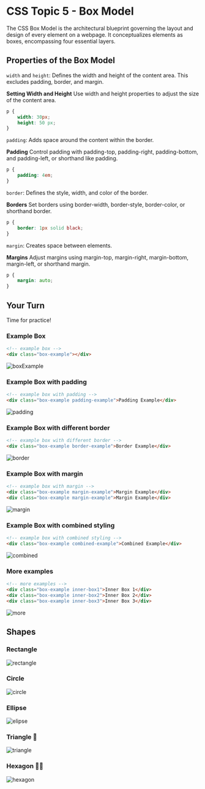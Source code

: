 # CSS Topic 5 - Box Model

The CSS Box Model is the architectural blueprint governing the layout and design of every element on a webpage. It conceptualizes elements as boxes, encompassing four essential layers.

## Properties of the Box Model

`width` and `height`: Defines the width and height of the content area. This excludes padding, border, and margin.

**Setting Width and Height** Use width and height properties to adjust the size of the content area.

```css
p {
    width: 30px;
    height: 50 px;
}
```

`padding`: Adds space around the content within the border.

**Padding** Control padding with padding-top, padding-right, padding-bottom, and padding-left, or shorthand like padding.

```css
p {
    padding: 4em;
}
```

`border`: Defines the style, width, and color of the border.

**Borders** Set borders using border-width, border-style, border-color, or shorthand border.

```css
p {
    border: 1px solid black;
}
```

`margin`: Creates space between elements.

**Margins** Adjust margins using margin-top, margin-right, margin-bottom, margin-left, or shorthand margin.

```css
p {
    margin: auto;
}
```

## Your Turn

Time for practice!

### Example Box

```html
<!-- example box -->
<div class="box-example"></div>
```

![boxExample](https://github.com/macoto00/Frontend-Developer-Code-Lessons/assets/117540231/ebb511b4-079c-48da-8409-deb6bcb1e0b0)


### Example Box with padding

```html
<!-- example box with padding -->
<div class="box-example padding-example">Padding Example</div>
```

![padding](https://github.com/macoto00/Frontend-Developer-Code-Lessons/assets/117540231/767bec09-7280-417a-999e-1bf6f1d80f52)

### Example Box with different border

```html
<!-- example box with different border -->
<div class="box-example border-example">Border Example</div>
```

![border](https://github.com/macoto00/Frontend-Developer-Code-Lessons/assets/117540231/bad87583-9b08-4715-9388-f81324658cf4)


### Example Box with margin

```html
<!-- example box with margin -->
<div class="box-example margin-example">Margin Example</div>
<div class="box-example margin-example">Margin Example</div>
```

![margin](https://github.com/macoto00/Frontend-Developer-Code-Lessons/assets/117540231/7a9ee650-47ef-4365-8263-e347ec6df7fb)

### Example Box with combined styling

```html
<!-- example box with combined styling -->
<div class="box-example combined-example">Combined Example</div>
```

![combined](https://github.com/macoto00/Frontend-Developer-Code-Lessons/assets/117540231/1482446d-34f4-476c-b32f-cd2351e2f00a)


### More examples

```html
<!-- more examples -->
<div class="box-example inner-box1">Inner Box 1</div>
<div class="box-example inner-box2">Inner Box 2</div>
<div class="box-example inner-box3">Inner Box 3</div>
```

![more](https://github.com/macoto00/Frontend-Developer-Code-Lessons/assets/117540231/58c48141-b3c3-491a-a1ff-c1bff2c260f0)

## Shapes

### Rectangle

![rectangle](https://github.com/macoto00/Frontend-Developer-Code-Lessons/assets/117540231/b0eadc18-e1fc-4790-af4c-f383ed4a9495)

### Circle

![circle](https://github.com/macoto00/Frontend-Developer-Code-Lessons/assets/117540231/436232dc-b13f-4653-af89-5d20d809e64c)

### Ellipse

![elipse](https://github.com/macoto00/Frontend-Developer-Code-Lessons/assets/117540231/f2d4c075-3cb9-4588-b596-d095bbf1c3eb)

### Triangle 💪

![triangle](https://github.com/macoto00/Frontend-Developer-Code-Lessons/assets/117540231/6d1b3058-c8ec-40c7-b353-2ca9b19425a2)

### Hexagon 💪💪

![hexagon](https://github.com/macoto00/Frontend-Developer-Code-Lessons/assets/117540231/f5c3989d-ca46-41b2-923e-0d81f34315d5)
